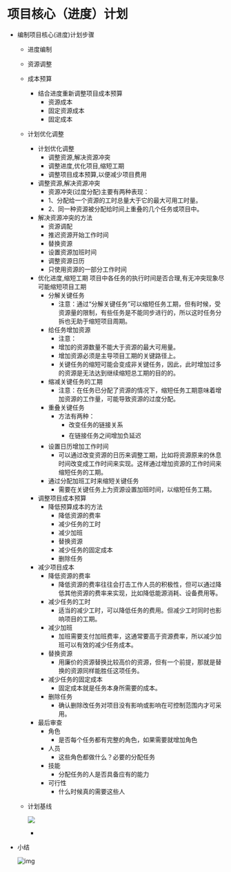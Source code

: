 # 项目核心（进度）计划

- 编制项目核心(进度)计划步骤
  - 进度编制
  - 资源调整
  - 成本预算
    - 结合进度重新调整项目成本预算
      - 资源成本
      - 固定资源成本
      - 固定成本
  - 计划优化调整
    - 计划优化调整
      - 调整资源,解决资源冲突
      - 调整进度,优化项目,缩短工期
      - 调整项目成本预算,以便减少项目费用
    - 调整资源,解决资源冲突
      - 资源冲突(过度分配)主要有两种表现：
      - 1、分配给一个资源的工时总量大于它的最大可用工时量。
      - 2、同一种资源被分配给时间上重叠的几个任务或项目中。
    - 解决资源冲突的方法
      - 资源调配
      - 推迟资源开始工作时间
      - 替换资源
      - 设置资源加班时间
      - 调整资源日历
      - 只使用资源的一部分工作时间
    - 优化进度,缩短工期
      项目中各任务的执行时间是否合理,有无冲突现象尽可能缩短项目工期
      - 分解关键任务
        - 注意：通过“分解关键任务”可以缩短任务工期，但有时候，受资源量的限制，有些任务是不能同步进行的，所以这时任务分拆也无助于缩短项目周期。 
      - 给任务增加资源
        - 注意：
        - 增加的资源数量不能大于资源的最大可用量。
        - 增加资源必须是主导项目工期的关键路径上。
        - 关键任务的缩短可能会变成非关键任务，因此，此时增加过多的资源是无法达到继续缩短总工期的目的的。
      - 缩减关键任务的工期
        - 注意：在任务已分配了资源的情况下，缩短任务工期意味着增加资源的工作量，可能导致资源的过度分配。
      - 重叠关键任务
        - 方法有两种：
          - 改变任务的链接关系
          - 在链接任务之间增加负延迟
      - 设置日历增加工作时间
        - 可以通过改变资源的日历来调整工期，比如将资源原来的休息时间改变成工作时间来实现。这样通过增加资源的工作时间来缩短任务的工期。
      - 通过分配加班工时来缩短关键任务
        - 需要在关键任务上为资源设置加班时间，以缩短任务工期。
    - 调整项目成本预算
      - 降低预算成本的方法
        - 降低资源的费率
        - 减少任务的工时
        - 减少加班
        - 替换资源
        - 减少任务的固定成本
        - 删除任务
    - 减少项目成本
      - 降低资源的费率
        - 降低资源的费率往往会打击工作人员的积极性，但可以通过降低其他资源的费率来实现，比如降低能源消耗、设备费用等。
      - 减少任务的工时
        - 适当的减少工时，可以降低任务的费用。但减少工时同时也影响项目的工期。
      - 减少加班
        - 加班需要支付加班费率，这通常要高于资源费率，所以减少加班可以有效的减少任务成本。
      - 替换资源
        - 用廉价的资源替换比较高价的资源，但有一个前提，那就是替换的资源同样能胜任这项任务。
      - 减少任务的固定成本
        - 固定成本就是任务本身所需要的成本。
      - 删除任务
        - 确认删除改任务对项目没有影响或影响在可控制范围内才可采用。
    - 最后审查
      - 角色
        - 是否每个任务都有完整的角色，如果需要就增加角色
      - 人员
        - 这些角色都做什么？必要的分配任务
      - 技能
        - 分配任务的人是否具备应有的能力
      - 可行性
        - 什么时候真的需要这些人
  - 计划基线

    ![](https://raw.githubusercontent.com/ZanderZhao/images/master/img2019/20191227152911.png)

    - 
- 小结

  ![img](https://img.mubu.com/document_image/1a8c3c0f-15e7-4366-b1c3-d2c73460dd6c-4644403.jpg)
